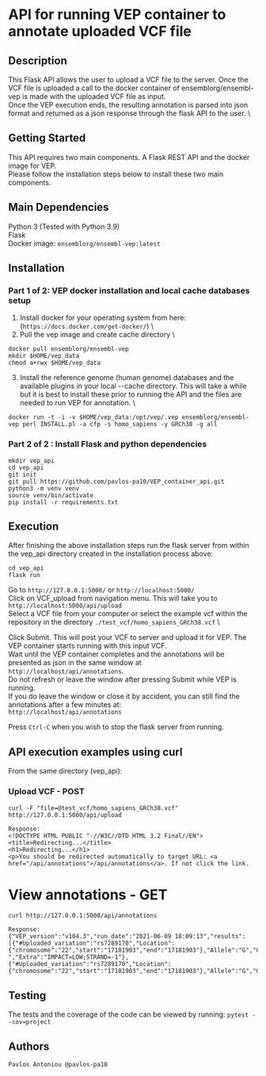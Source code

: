 # API for running VEP container to annotate uploaded VCF file



## Description
This Flask API allows the user to upload a VCF file to the server. Once the VCF file is uploaded a call to 
the docker container of ensemblorg/ensembl-vep is made with the uploaded VCF file as input. \
Once the VEP execution ends, the resulting annotation is parsed into json format and returned as a json response
through the flask API to the user. \

## Getting Started
This API requires two main components. A Flask REST API and the docker image for VEP. \
Please follow the installation steps below to install these two main components. 

## Main Dependencies
Python 3 (Tested with Python 3.9) \
Flask \
Docker image: `ensemblorg/ensembl-vep:latest`

## Installation

### Part 1 of 2: VEP docker installation and local cache databases setup
1. Install docker for your operating system from here: (`https://docs.docker.com/get-docker/`) \
2. Pull the vep image and create cache directory \
```
docker pull ensemblorg/ensembl-vep
mkdir $HOME/vep_data
chmod a+rwx $HOME/vep_data
```

3. Install the reference genome (human genome) databases and the available plugins in your local --cache directory. This will take a while but it is best to install these prior to running the API and the files are needed to run VEP for annotation. \
```
docker run -t -i -v $HOME/vep_data:/opt/vep/.vep ensemblorg/ensembl-vep perl INSTALL.pl -a cfp -s homo_sapiens -y GRCh38 -g all
```
### Part 2 of 2 : Install Flask and python dependencies
```
mkdir vep_api
cd vep_api
git init
git pull https://github.com/pavlos-pa10/VEP_container_api.git
python3 -m venv venv 
source venv/bin/activate
pip install -r requirements.txt
```

## Execution
After finishing the above installation steps run the flask server from within the vep_api directory created in the installation process above:

```
cd vep_api
flask run
```

Go to `http://127.0.0.1:5000/` or `http://localhost:5000/` \
Click on VCF_upload from navigation menu. This will take you to `http://localhost:5000/api/upload` \
Select a VCF file from your computer or select the example vcf within the repository in the directory `./test_vcf/homo_sapiens_GRCh38.vcf` \

Click Submit. This will post your VCF to server and upload it for VEP. The VEP container starts running with this input VCF. \
Wait until the VEP container completes and the annotations will be presented as json in the same window at `http://localhost/api/annotations`.\
Do not refresh or leave the window after pressing Submit while VEP is running. \
If you do leave the window or close it by accident, you can still find the annotations after a few minutes at:\
`http://localhost/api/annotations`

Press `Ctrl-C` when you wish to stop the flask server from running. 

## API execution examples using curl
From the same directory (vep_api):

### Upload VCF - POST
```
curl -F "file=@test_vcf/homo_sapiens_GRCh38.vcf" http://127.0.0.1:5000/api/upload 

Response:
<!DOCTYPE HTML PUBLIC "-//W3C//DTD HTML 3.2 Final//EN">
<title>Redirecting...</title>
<h1>Redirecting...</h1>
<p>You should be redirected automatically to target URL: <a href="/api/annotations">/api/annotations</a>. If not click the link.
```
# View annotations - GET
```
curl http://127.0.0.1:5000/api/annotations

Response:
{"VEP_version":"v104.3","run_date":"2021-06-09 18:09:13","results":[{"#Uploaded_variation":"rs7289170","Location":{"chromosome":"22","start":"17181903","end":"17181903"},"Allele":"G","Gene":"ENSG00000093072","Feature":"ENST00000262607","Feature_type":"Transcript","Consequence":"synonymous_variant","cDNA_position":"1571","CDS_position":"1359","Protein_position":"453","Amino_acids":"Y","Codons":"taT/taC","Existing_variation":"-","Extra":"IMPACT=LOW;STRAND=-1"},{"#Uploaded_variation":"rs7289170","Location":{"chromosome":"22","start":"17181903","end":"17181903"},"Allele":"G","Gene":"ENSG00000093072","Feature":"ENST00000330232","Feature_type":"Transcript","Consequence":"synonymous_variant","cDNA_position":"841","CDS_position":"636","Protei...}
```
## Testing 
The tests and the coverage of the code can be viewed by running:
`pytest --cov=project`

## Authors
`Pavlos Antoniou @pavlos-pa10`


